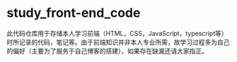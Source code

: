 # study_front-end_code
此代码仓库用于存储本人学习前端（HTML，CSS，JavaScript，typescript等）时所记录的代码，笔记等。由于前端知识并非本人专业所需，故学习过程多为自己的偏好（主要为了服务于自己博客的搭建），如果存在缺漏还请大家指正。
